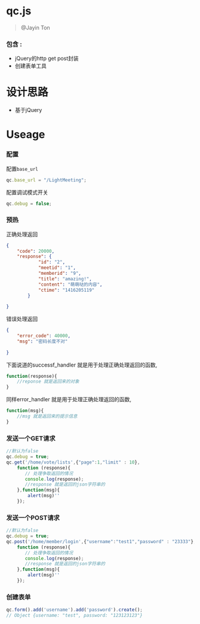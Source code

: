 qc.js
===
> @Jayin Ton

### 包含 :
- jQuery的http get post封装
- 创建表单工具

设计思路
===
- 基于jQuery 


Useage
===

### 配置
配置`base_url`  
```js
qc.base_url = "/LightMeeting";
```

配置调试模式开关  
```javascript
qc.debug = false;
```

### 预热

正确处理返回  
```json
{
    "code": 20000,
    "response": {
            "id": "2",
            "meetid": "1",
            "memberid": "9",
            "title": "amazing!",
            "content": "萌萌哒的内容",
            "ctime": "1416205119"
        } 
    
}
```

错误处理返回  
```json
{
    "error_code": 40000,
    "msg": "密码长度不对" 
    
}
```

下面说道的successf_handler 就是用于处理正确处理返回的函数,
```javascript
function(response){
    //reponse 就是返回来的对象
}
```

同样error_handler 就是用于处理正确处理返回的函数,
```javascript
function(msg){
    //msg 就是返回来的提示信息
}
```


### 发送一个GET请求
```javascript
//默认为false
qc.debug = true;
qc.get('/home/vote/lists',{"page":1,"limit" : 10},
    function (response){
       // 处理争取返回的情况
       console.log(response);
       //response 就是返回的json字符串的
    },function(msg){
        alert(msg)''
    });
```

### 发送一个POST请求
```javascript
//默认为false
qc.debug = true;
qc.post('/home/member/login',{"username":"test1","password" : "23333"},
    function (response){
       // 处理争取返回的情况
       console.log(response);
       //response 就是返回的json字符串的
    },function(msg){
        alert(msg)''
    });
```

### 创建表单
```javascript
qc.form().add('username').add('password').create();
// Object {username: "test", password: "123123123"} 
```
 
